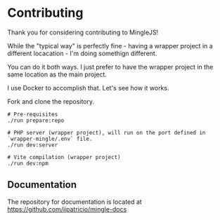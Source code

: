 # Contributing

Thank you for considering contributing to MingleJS!

While the "typical way" is perfectly fine - having a wrapper project in a different locacation - I'm doing somethign different.

You can do it both ways. I just prefer to have the wrapper project in the same location as the main project.

I use Docker to accomplish that. Let's see how it works.

Fork and clone the repository.

```
# Pre-requisites
./run prepare:repo

# PHP server (wrapper project), will run on the port defined in `wrapper-mingle/.env` file.
./run dev:server

# Vite compilation (wrapper project)
./run dev:npm
```

## Documentation

The repository for documentation is located at https://github.com/ijpatricio/mingle-docs
